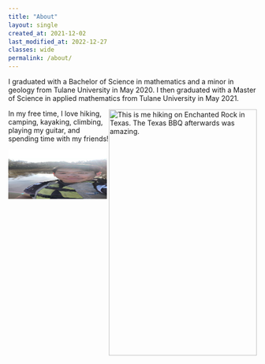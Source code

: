 ```yaml
---
title: "About"
layout: single
created_at: 2021-12-02
last_modified_at: 2022-12-27
classes: wide
permalink: /about/
---
```


I graduated with a Bachelor of Science in mathematics and a minor in geology from Tulane University in May 2020. I then graduated with a Master of Science in applied mathematics from Tulane University in May 2021. 

<img align="right" width="300" height="500" src="/assets/images/texas_hiking_pic.jpg" title="This is me hiking on Enchanted Rock in Texas. The Texas BBQ afterwards was amazing.">

In my free time, I love hiking, camping, kayaking, climbing, playing my guitar, and spending time with my friends!

<img width="200" height="100" src="/assets/images/lake_kayaking_pic.JPG" title="My friends and I kayaked in a flooded forest off of a highway in rural Louisiana."> 